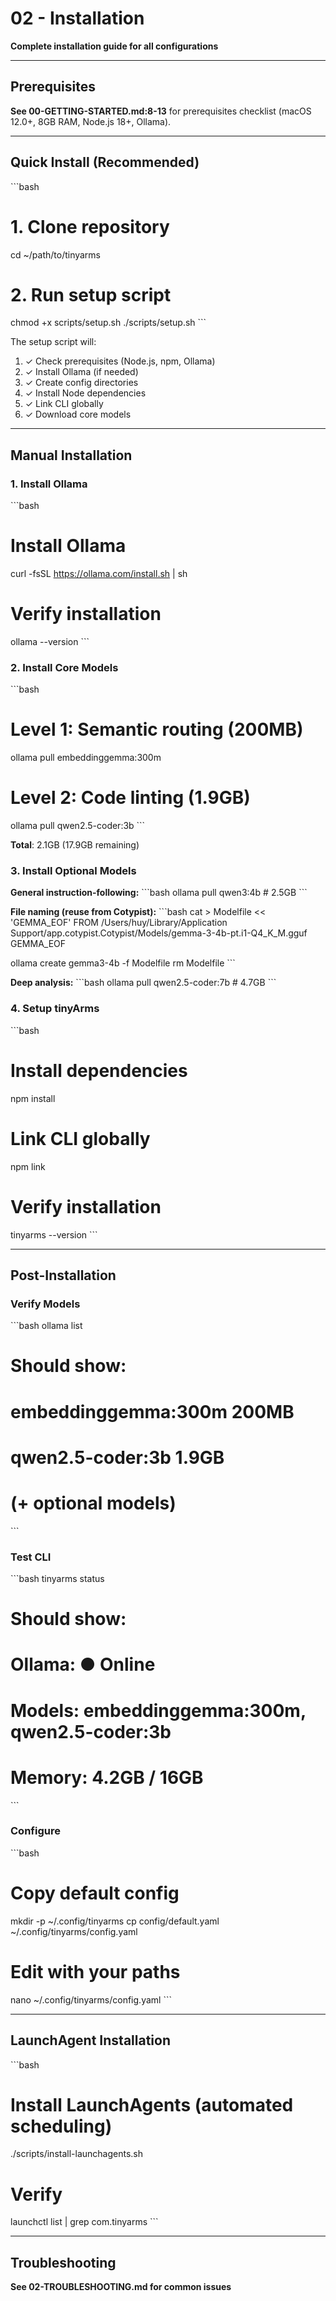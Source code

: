 # 02 - Installation

**Complete installation guide for all configurations**

---

## Prerequisites

**See 00-GETTING-STARTED.md:8-13** for prerequisites checklist (macOS 12.0+, 8GB RAM, Node.js 18+, Ollama).

---

## Quick Install (Recommended)

\`\`\`bash
# 1. Clone repository
cd ~/path/to/tinyarms

# 2. Run setup script
chmod +x scripts/setup.sh
./scripts/setup.sh
\`\`\`

The setup script will:
1. ✓ Check prerequisites (Node.js, npm, Ollama)
2. ✓ Install Ollama (if needed)
3. ✓ Create config directories
4. ✓ Install Node dependencies
5. ✓ Link CLI globally
6. ✓ Download core models

---

## Manual Installation

### 1. Install Ollama

\`\`\`bash
# Install Ollama
curl -fsSL https://ollama.com/install.sh | sh

# Verify installation
ollama --version
\`\`\`

### 2. Install Core Models

\`\`\`bash
# Level 1: Semantic routing (200MB)
ollama pull embeddinggemma:300m

# Level 2: Code linting (1.9GB)
ollama pull qwen2.5-coder:3b
\`\`\`

**Total**: 2.1GB (17.9GB remaining)

### 3. Install Optional Models

**General instruction-following:**
\`\`\`bash
ollama pull qwen3:4b  # 2.5GB
\`\`\`

**File naming (reuse from Cotypist):**
\`\`\`bash
cat > Modelfile << 'GEMMA_EOF'
FROM /Users/huy/Library/Application Support/app.cotypist.Cotypist/Models/gemma-3-4b-pt.i1-Q4_K_M.gguf
GEMMA_EOF

ollama create gemma3-4b -f Modelfile
rm Modelfile
\`\`\`

**Deep analysis:**
\`\`\`bash
ollama pull qwen2.5-coder:7b  # 4.7GB
\`\`\`

### 4. Setup tinyArms

\`\`\`bash
# Install dependencies
npm install

# Link CLI globally
npm link

# Verify installation
tinyarms --version
\`\`\`

---

## Post-Installation

### Verify Models

\`\`\`bash
ollama list

# Should show:
# embeddinggemma:300m     200MB
# qwen2.5-coder:3b        1.9GB
# (+ optional models)
\`\`\`

### Test CLI

\`\`\`bash
tinyarms status

# Should show:
# Ollama: ● Online
# Models: embeddinggemma:300m, qwen2.5-coder:3b
# Memory: 4.2GB / 16GB
\`\`\`

### Configure

\`\`\`bash
# Copy default config
mkdir -p ~/.config/tinyarms
cp config/default.yaml ~/.config/tinyarms/config.yaml

# Edit with your paths
nano ~/.config/tinyarms/config.yaml
\`\`\`

---

## LaunchAgent Installation

\`\`\`bash
# Install LaunchAgents (automated scheduling)
./scripts/install-launchagents.sh

# Verify
launchctl list | grep com.tinyarms
\`\`\`

---

## Troubleshooting

**See 02-TROUBLESHOOTING.md for common issues**
